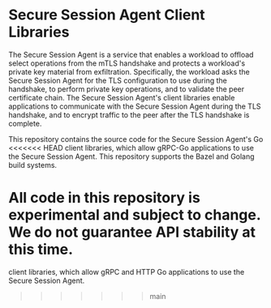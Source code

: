 # Secure Session Agent Client Libraries

The Secure Session Agent is a service that enables a workload to offload select
operations from the mTLS handshake and protects a workload's private key
material from exfiltration. Specifically, the workload asks the Secure Session
Agent for the TLS configuration to use during the handshake, to perform private
key operations, and to validate the peer certificate chain. The Secure Session
Agent's client libraries enable applications to communicate with the Secure
Session Agent during the TLS handshake, and to encrypt traffic to the peer
after the TLS handshake is complete.

This repository contains the source code for the Secure Session Agent's Go
<<<<<<< HEAD
client libraries, which allow gRPC-Go applications to use the Secure Session
Agent. This repository supports the Bazel and Golang build systems.

All code in this repository is experimental and subject to change. We do not
guarantee API stability at this time.
=======
client libraries, which allow gRPC and HTTP Go applications to use the Secure Session
Agent.
>>>>>>> main
